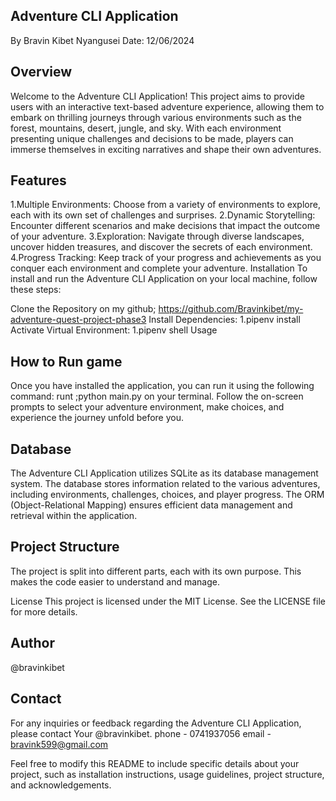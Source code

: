 ## Adventure CLI Application

By Bravin Kibet Nyangusei
Date: 12/06/2024

## Overview

Welcome to the Adventure CLI Application! This project aims to provide users with an interactive text-based adventure experience, allowing them to embark on thrilling journeys through various environments such as the forest, mountains, desert, jungle, and sky. With each environment presenting unique challenges and decisions to be made, players can immerse themselves in exciting narratives and shape their own adventures.

## Features

1.Multiple Environments: Choose from a variety of environments to explore, each with its own set of challenges and surprises.
2.Dynamic Storytelling: Encounter different scenarios and make decisions that impact the outcome of your adventure.
3.Exploration: Navigate through diverse landscapes, uncover hidden treasures, and discover the secrets of each environment.
4.Progress Tracking: Keep track of your progress and achievements as you conquer each environment and complete your adventure.
Installation
To install and run the Adventure CLI Application on your local machine, follow these steps:

Clone the Repository on my github; https://github.com/Bravinkibet/my-adventure-quest-project-phase3
Install Dependencies:
1.pipenv install
Activate Virtual Environment:
1.pipenv shell
Usage

## How to Run game

Once you have installed the application, you can run it using the following command:
runt ;python main.py on your terminal.
Follow the on-screen prompts to select your adventure environment, make choices, and experience the journey unfold before you.

## Database

The Adventure CLI Application utilizes SQLite as its database management system. The database stores information related to the various adventures, including environments, challenges, choices, and player progress. The ORM (Object-Relational Mapping) ensures efficient data management and retrieval within the application.

## Project Structure

The project is split into different parts, each with its own purpose. This makes the code easier to understand and manage.

License
This project is licensed under the MIT License. See the LICENSE file for more details.

## Author

@bravinkibet

## Contact

For any inquiries or feedback regarding the Adventure CLI Application, please contact Your @bravinkibet.
phone - 0741937056
email - bravink599@gmail.com

Feel free to modify this README to include specific details about your project, such as installation instructions, usage guidelines, project structure, and acknowledgements.
